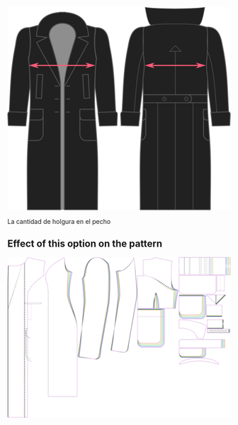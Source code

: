 ![Holgura de pecho](./chestease.svg)

La cantidad de holgura en el pecho


## Effect of this option on the pattern
![This image shows the effect of this option by superimposing several variants that have a different value for this option](carlita_chestease_sample.svg "Effect of this option on the pattern")